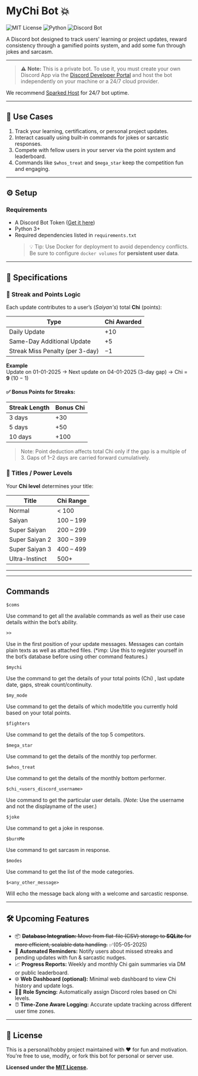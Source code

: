 # MyChi Bot 💥  
![MIT License](https://img.shields.io/badge/license-MIT-blue.svg)
![Python](https://img.shields.io/badge/Python-3%2B-blue.svg)
![Discord Bot](https://img.shields.io/badge/Discord-Bot-5865F2?logo=discord&logoColor=white)

A Discord bot designed to track users' learning or project updates, reward consistency through a gamified points system, and add some fun through jokes and sarcasm.

---

> ⚠️ **Note:** This is a private bot. To use it, you must create your own Discord App via the [Discord Developer Portal](https://discord.com/developers) and host the bot independently on your machine or a 24/7 cloud provider.

We recommend [Sparked Host](https://billing.sparkedhost.com/aff.php?aff=2780) for 24/7 bot uptime.

---

## 🚀 Use Cases

1. Track your learning, certifications, or personal project updates.
2. Interact casually using built-in commands for jokes or sarcastic responses.
3. Compete with fellow users in your server via the point system and leaderboard.
4. Commands like `$whos_treat` and `$mega_star` keep the competition fun and engaging.

---

## ⚙️ Setup

### Requirements

- A Discord Bot Token ([Get it here](https://discord.com/developers))
- Python 3+
- Required dependencies listed in `requirements.txt`
  > 💡 Tip: Use Docker for deployment to avoid dependency conflicts. Be sure to configure `docker volumes` for **persistent user data**.

---

## 🧠 Specifications

### 🔁 Streak and Points Logic

Each update contributes to a user’s (*Saiyan's*) total **Chi** (points):

| Type                            | Chi Awarded |
|---------------------------------|-------------|
| Daily Update                    | +10         |
| Same-Day Additional Update      | +5          |
| Streak Miss Penalty (per 3-day) | −1          |

**Example**  
Update on 01-01-2025 → Next update on 04-01-2025 (3-day gap) → Chi = **9** (10 − 1)

#### ✅ Bonus Points for Streaks:
| Streak Length | Bonus Chi |
|---------------|-----------|
| 3 days        | +30       |
| 5 days        | +50       |
| 10 days       | +100      |

> Note: Point deduction affects total Chi only if the gap is a multiple of 3. Gaps of 1–2 days are carried forward cumulatively.

### 🧬 Titles / Power Levels

Your **Chi level** determines your title:

| Title             | Chi Range         |
|-------------------|-------------------|
| Normal            | < 100             |
| Saiyan            | 100 – 199         |
| Super Saiyan      | 200 – 299         |
| Super Saiyan 2    | 300 – 399         |
| Super Saiyan 3    | 400 – 499         |
| Ultra-Instinct    | 500+              |

---

- - - - 
## Commands ##

    $coms
   Use command to get all the available commands as well as their use case details within the bot’s ability.

    >>
   Use in the first position of your update messages. Messages can contain plain texts as well as attached files. (*imp: Use this to register yourself in the bot’s database before using other command features.)

    $mychi 
   Use the command to get the details of your total points (Chi) , last update date, gaps, streak count/continuity.
    
    $my_mode
   Use command to get the details of which mode/title you currently hold based on your total points.
    
    $fighters
   Use command to get the details of the top 5 competitors.

    $mega_star
   Use command to get the details of the monthly top performer.
    
    $whos_treat
   Use command to get the details of the monthly bottom performer.
    
    $chi_<users_discord_username>
   Use command to get the particular user details. (*Note:* Use the username and not the displayname of the user.)
    
    $joke
   Use command to get a joke in response.
   
    $burnMe
   Use command to get sarcasm in response.
   
    $modes
   Use command to get the list of the mode categories.
    
    $<any_other_message>
   Will echo the message back along with a welcome and sarcastic response.


---

## 🛠️ Upcoming Features

- 📦 ~~**Database Integration:** Move from flat-file (CSV) storage to **SQLite** for more efficient, scalable data handling.~~ ✅(05-05-2025)
- 🔔 **Automated Reminders:** Notify users about missed streaks and pending updates with fun & sarcastic nudges.
- 📈 **Progress Reports:** Weekly and monthly Chi gain summaries via DM or public leaderboard.
- 🌐 **Web Dashboard (optional):** Minimal web dashboard to view Chi history and update logs.
- 🧙‍♂️ **Role Syncing:** Automatically assign Discord roles based on Chi levels.
- ⏰ **Time-Zone Aware Logging:** Accurate update tracking across different user time zones.

---
## 🪪 License

This is a personal/hobby project maintained with ❤️ for fun and motivation.  
You're free to use, modify, or fork this bot for personal or server use.

**Licensed under the [MIT License](https://choosealicense.com/licenses/mit/).**
